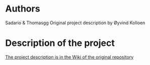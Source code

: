 # Authors
Sadario & Thomasgg
Original project description by Øyvind Kolloen

# Description of the project

[The project description is in the Wiki of the original repository](https://bitbucket.org/okolloen/imt3281-project1-h2017/wiki/Home)

